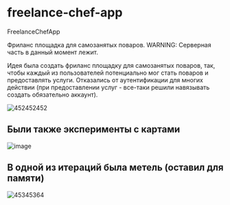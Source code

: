 # freelance-chef-app
FreelanceChefApp

Фриланс площадка для самозанятых поваров. WARNING: Серверная часть в данный момент лежит.

Идея была создать фриланс площадку для самозанятых поваров, так, чтобы каждый из пользователей потенциально мог стать поваров и предоставлять услуги.
Отказались от аутентификации для многих действии (при предоставлении услуг - все-таки решили навязывать создать обязательно аккаунт).

![452452452](https://user-images.githubusercontent.com/41366481/161438460-67a27146-8f47-4d2f-b770-d4a7a26de703.gif)

## Были также эксперименты с картами

![image](https://user-images.githubusercontent.com/41366481/161438607-c12c8dbe-af27-4792-bef8-4ce394fdf8d9.png)

## В одной из итераций была метель (оставил для памяти)
![45345364](https://user-images.githubusercontent.com/41366481/161438660-2ea8682e-aedf-4ead-98ba-f7fc8232456e.gif)
